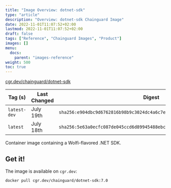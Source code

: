 ```yaml
---
title: "Image Overview: dotnet-sdk"
type: "article"
description: "Overview: dotnet-sdk Chainguard Image"
date: 2022-11-01T11:07:52+02:00
lastmod: 2022-11-01T11:07:52+02:00
draft: false
tags: ["Reference", "Chainguard Images", "Product"]
images: []
menu:
  docs:
    parent: "images-reference"
weight: 500
toc: true
---
```


[cgr.dev/chainguard/dotnet-sdk](https://github.com/chainguard-images/images/tree/main/images/dotnet-sdk)

| Tag (s)       | Last Changed | Digest                                                                    |
|---------------|--------------|---------------------------------------------------------------------------|
|  `latest-dev` | July 19th    | `sha256:e904dbc9d6762816b98b9c3024dc4a6c7e4f84558e3662a99b6a6c8ce4715d68` |
|  `latest`     | July 18th    | `sha256:5e63a0ecfc087de045ccd6d89945488ebc5f78f71f757290ea7493a61c0a4ec5` |



Container image containing a Wolfi-flavored .NET SDK.

## Get it!

The image is available on `cgr.dev`:

    docker pull cgr.dev/chainguard/dotnet-sdk:7.0


